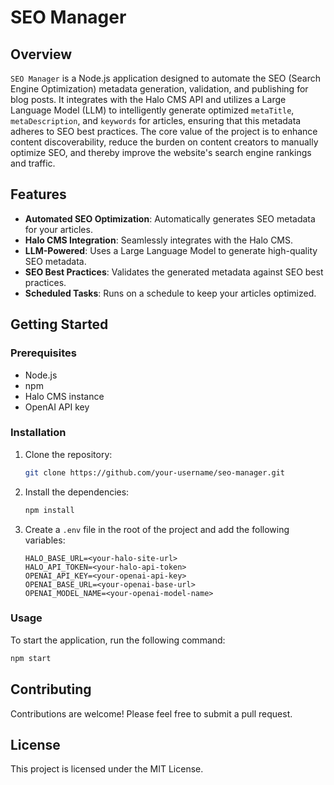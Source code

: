 # SEO Manager

## Overview

`SEO Manager` is a Node.js application designed to automate the SEO (Search Engine Optimization) metadata generation, validation, and publishing for blog posts. It integrates with the Halo CMS API and utilizes a Large Language Model (LLM) to intelligently generate optimized `metaTitle`, `metaDescription`, and `keywords` for articles, ensuring that this metadata adheres to SEO best practices. The core value of the project is to enhance content discoverability, reduce the burden on content creators to manually optimize SEO, and thereby improve the website's search engine rankings and traffic.

## Features

*   **Automated SEO Optimization**: Automatically generates SEO metadata for your articles.
*   **Halo CMS Integration**: Seamlessly integrates with the Halo CMS.
*   **LLM-Powered**: Uses a Large Language Model to generate high-quality SEO metadata.
*   **SEO Best Practices**: Validates the generated metadata against SEO best practices.
*   **Scheduled Tasks**: Runs on a schedule to keep your articles optimized.

## Getting Started

### Prerequisites

*   Node.js
*   npm
*   Halo CMS instance
*   OpenAI API key

### Installation

1.  Clone the repository:

    ```bash
    git clone https://github.com/your-username/seo-manager.git
    ```

2.  Install the dependencies:

    ```bash
    npm install
    ```

3.  Create a `.env` file in the root of the project and add the following variables:

    ```
    HALO_BASE_URL=<your-halo-site-url>
    HALO_API_TOKEN=<your-halo-api-token>
    OPENAI_API_KEY=<your-openai-api-key>
    OPENAI_BASE_URL=<your-openai-base-url>
    OPENAI_MODEL_NAME=<your-openai-model-name>
    ```

### Usage

To start the application, run the following command:

```bash
npm start
```

## Contributing

Contributions are welcome! Please feel free to submit a pull request.

## License

This project is licensed under the MIT License.
